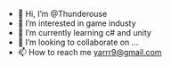 - 👋 Hi, I’m @Thunderouse
- 👀 I’m interested in game industy
- 🌱 I’m currently learning c# and unity
- 💞️ I’m looking to collaborate on ...
- 📫 How to reach me yarrr9@gmail.com

<!---
Thunderouse/Thunderouse is a ✨ special ✨ repository because its `README.md` (this file) appears on your GitHub profile.
You can click the Preview link to take a look at your changes.
--->
